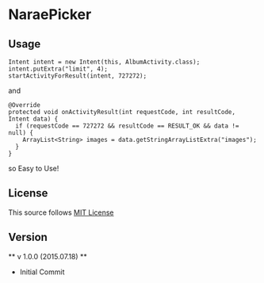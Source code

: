 # NaraePicker

## Usage

```
Intent intent = new Intent(this, AlbumActivity.class);
intent.putExtra("limit", 4);
startActivityForResult(intent, 727272);
```

and 

```
@Override
protected void onActivityResult(int requestCode, int resultCode, Intent data) {
  if (requestCode == 727272 && resultCode == RESULT_OK && data != null) {
    ArrayList<String> images = data.getStringArrayListExtra("images");
  }
}
```

so Easy to Use!

## License

This source follows [MIT License](https://github.com/WindSekirun/NaraePicker/blob/master/license.md)

## Version

** v 1.0.0 (2015.07.18) **
 * Initial Commit
